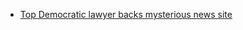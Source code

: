 - [Top Democratic lawyer backs mysterious news site](https://www.semafor.com/article/07/07/2024/top-democratic-lawyer-backs-mysterious-news-site)
